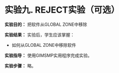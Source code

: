 # 实验九. REJECT实验（可选）

**实验目的：** 把软件从GLOBAL ZONE中移除

**实验结果：** 实验后，学生应该掌握：

- 如何从GLOBAL ZONE中移除软件

**实验指导：** 使用GIMSMP实用程序完成实验。

**实验步骤：** 略。

